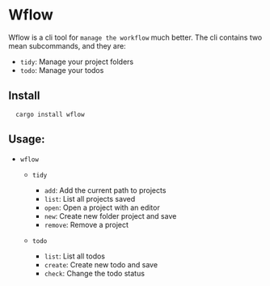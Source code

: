 # Wflow

Wflow is a cli tool for `manage the workflow` much better. The cli contains two mean subcommands, and they are:

- `tidy`: Manage your project folders
- `todo`: Manage your todos

## Install

```
  cargo install wflow
```

## Usage:

- `wflow`
  - `tidy`

    - `add`: Add the current path to projects
    - `list`: List all projects saved
    - `open`: Open a project with an editor
    - `new`: Create new folder project and save
    - `remove`: Remove a project
  - `todo`

    - `list`: List all todos
    - `create`: Create new todo and save
    - `check`: Change the todo status
